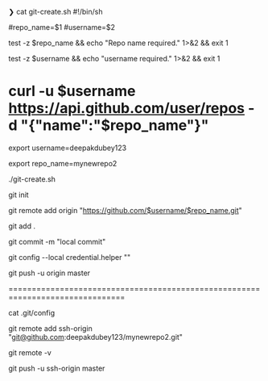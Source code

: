 ❯ cat git-create.sh
#!/bin/sh

#repo_name=$1
#username=$2

test -z $repo_name && echo "Repo name required." 1>&2 && exit 1

test -z $username && echo "username required." 1>&2 && exit 1

curl -u $username  https://api.github.com/user/repos -d "{\"name\":\"$repo_name\"}"
====================================================================================

export username=deepakdubey123

export repo_name=mynewrepo2

./git-create.sh

git init

git remote add origin "https://github.com/$username/$repo_name.git"

git add .

git commit -m "local commit"

git config --local credential.helper ""

git push -u origin master

===============================================================================

cat .git/config

git remote add ssh-origin "git@github.com:deepakdubey123/mynewrepo2.git"

git remote -v

git push -u ssh-origin master
